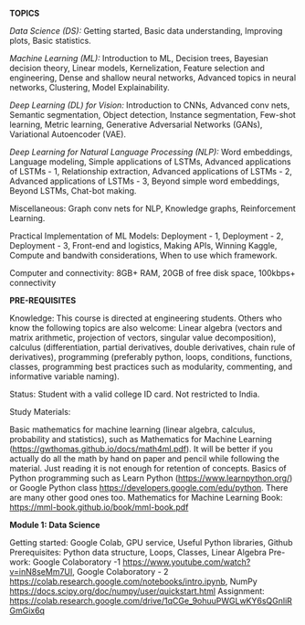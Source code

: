**TOPICS**

*Data Science (DS):* Getting started, Basic data understanding, Improving plots, Basic statistics.

*Machine Learning (ML):* Introduction to ML, Decision trees, Bayesian decision theory, Linear models, Kernelization, Feature selection and engineering, Dense and shallow neural networks, Advanced topics in neural networks, Clustering, Model Explainability.

*Deep Learning (DL) for Vision:* Introduction to CNNs, Advanced conv nets, Semantic segmentation, Object detection, Instance segmentation, Few-shot learning, Metric learning, Generative Adversarial Networks (GANs), Variational Autoencoder (VAE).

*Deep Learning for Natural Language Processing (NLP):* Word embeddings, Language modeling, Simple applications of LSTMs, Advanced applications of LSTMs - 1, Relationship extraction, Advanced applications of LSTMs - 2, Advanced applications of LSTMs - 3, Beyond simple word embeddings, Beyond LSTMs, Chat-bot making.

Miscellaneous: Graph conv nets for NLP, Knowledge graphs, Reinforcement Learning.

Practical Implementation of ML Models: Deployment - 1, Deployment - 2, Deployment - 3, Front-end and logistics, Making APIs, Winning Kaggle, Compute and bandwith considerations, When to use which framework.

Computer and connectivity: 8GB+ RAM, 20GB of free disk space, 100kbps+ connectivity

**PRE-REQUISITES**

Knowledge: This course is directed at engineering students. Others who know the following topics are also welcome: Linear algebra (vectors and matrix arithmetic, projection of vectors, singular value decomposition), calculus (differentiation, partial derivatives, double derivatives, chain rule of derivatives), programming (preferably python, loops, conditions, functions, classes, programming best practices such as modularity, commenting, and informative variable naming).

Status: Student with a valid college ID card. Not restricted to India.

Study Materials:

Basic mathematics for machine learning (linear algebra, calculus, probability and statistics), such as Mathematics for Machine Learning (https://gwthomas.github.io/docs/math4ml.pdf). It will be better if you actually do all the math by hand on paper and pencil while following the material. Just reading it is not enough for retention of concepts.
Basics of Python programming such as Learn Python (https://www.learnpython.org/) or Google Python class https://developers.google.com/edu/python. There are many other good ones too.
Mathematics for Machine Learning Book: https://mml-book.github.io/book/mml-book.pdf

**Module 1: Data Science**

Getting started: Google Colab, GPU service, Useful Python libraries, Github
Prerequisites: Python data structure, Loops, Classes, Linear Algebra
Pre-work: Google Colaboratory -1 https://www.youtube.com/watch?v=inN8seMm7UI, Google Colaboratory - 2 https://colab.research.google.com/notebooks/intro.ipynb, NumPy https://docs.scipy.org/doc/numpy/user/quickstart.html
Assignment: https://colab.research.google.com/drive/1qCGe_9ohuuPWGLwKY6sQGnliRGmGix6q
